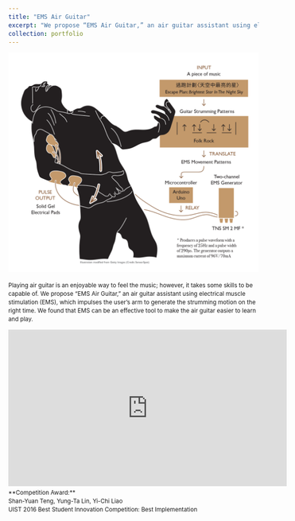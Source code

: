 ```yaml
---
title: "EMS Air Guitar"
excerpt: "We propose “EMS Air Guitar,” an air guitar assistant using electrical muscle stimulation (EMS), which impulses the user’s arm to generate the strumming motion on the right time.<br/><img src='/images/ems-airguitar/ems.png'><br><br>"
collection: portfolio
---
```


<img src='/images/ems-airguitar/emsairguitar.png'>

<small>Playing air guitar is an enjoyable way to feel the music; however, it takes some skills to be capable of. We propose “EMS Air Guitar,” an air guitar assistant using electrical muscle stimulation (EMS), which impulses the user’s arm to generate the strumming motion on the right time. We found that EMS can be an effective tool to make the air guitar easier to learn and play.</small>

<iframe width="560" height="315" src="https://www.youtube.com/embed/y_U4SjE-eUI" frameborder="0" allowfullscreen></iframe>

<br>
<small>
**Competition Award:** <br> 
Shan-Yuan Teng, Yung-Ta Lin, Yi-Chi Liao <br>
UIST 2016 Best Student Innovation Competition: Best Implementation
